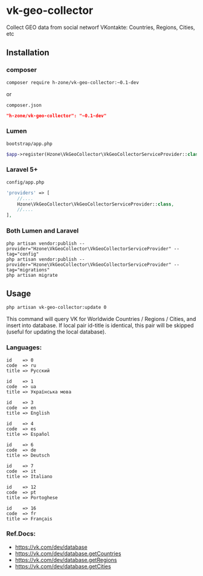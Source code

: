 # vk-geo-collector

Collect GEO data from social networf VKontakte: Countries, Regions, Cities, etc

## Installation

### composer

```bash
composer require h-zone/vk-geo-collector:~0.1-dev
```

or

`composer.json`
```json
"h-zone/vk-geo-collector": "~0.1-dev"
```

### Lumen

`bootstrap/app.php`
```php
$app->register(Hzone\VkGeoCollector\VkGeoCollectorServiceProvider::class);
```

### Laravel 5+

`config/app.php`
```php
'providers' => [
    //....
    Hzone\VkGeoCollector\VkGeoCollectorServiceProvider::class,
    //....
],
```

### Both Lumen and Laravel
```
php artisan vendor:publish --provider="Hzone\VkGeoCollector\VkGeoCollectorServiceProvider" --tag="config"
php artisan vendor:publish --provider="Hzone\VkGeoCollector\VkGeoCollectorServiceProvider" --tag="migrations"
php artisan migrate
```

## Usage
```sh
php artisan vk-geo-collector:update 0
```
This command will query VK for Worldwide Countries / Regions / Cities, and insert into database.
If local pair id-title is identical, this pair will be skipped (useful for updating the local database).

### Languages:

	id    => 0
	code  => ru
	title => Русский

	id    => 1
	code  => ua
	title => Українська мова

	id    => 3
	code  => en
	title => English

	id    => 4
	code  => es
	title => Español

	id    => 6
	code  => de
	title => Deutsch

	id    => 7
	code  => it
	title => Italiano

	id    => 12
	code  => pt
	title => Portoghese

	id    => 16
	code  => fr
	title => Français

### Ref.Docs:

* https://vk.com/dev/database
* https://vk.com/dev/database.getCountries
* https://vk.com/dev/database.getRegions
* https://vk.com/dev/database.getCities
